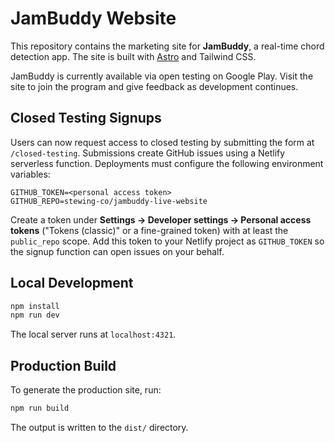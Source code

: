 # JamBuddy Website

This repository contains the marketing site for **JamBuddy**, a real-time chord detection app. The site is built with [Astro](https://astro.build/) and Tailwind CSS.

JamBuddy is currently available via open testing on Google Play. Visit the site to join the program and give feedback as development continues.

## Closed Testing Signups

Users can now request access to closed testing by submitting the form at
`/closed-testing`. Submissions create GitHub issues using a Netlify serverless
function. Deployments must configure the following environment variables:

```
GITHUB_TOKEN=<personal access token>
GITHUB_REPO=stewing-co/jambuddy-live-website
```

Create a token under **Settings → Developer settings → Personal access tokens**
("Tokens (classic)" or a fine-grained token) with at least the `public_repo`
scope. Add this token to your Netlify project as `GITHUB_TOKEN` so the signup
function can open issues on your behalf.

## Local Development

```bash
npm install
npm run dev
```

The local server runs at `localhost:4321`.

## Production Build

To generate the production site, run:

```bash
npm run build
```

The output is written to the `dist/` directory.
